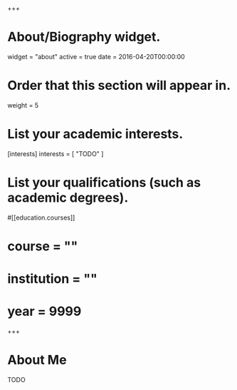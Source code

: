 +++
# About/Biography widget.
widget = "about"
active = true
date = 2016-04-20T00:00:00

# Order that this section will appear in.
weight = 5

# List your academic interests.
[interests]
  interests = [
    "TODO"
  ]

# List your qualifications (such as academic degrees).
#[[education.courses]]
#  course = ""
#  institution = ""
#  year = 9999

+++

# About Me

TODO
